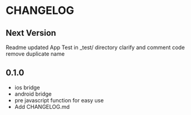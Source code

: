 # CHANGELOG


## Next Version

Readme updated
App Test in _test/ directory
clarify and comment  code
remove duplicate name 

## 0.1.0
- ios bridge
- android bridge
- pre javascript function for easy use
- Add CHANGELOG.md
